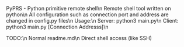 PyPRS - Python primitive remote shell\n
Remote shell tool written on python\n
All configuration such as connection port and address are changed in config.py files\n
Usage:\n
Server: python3 main.py\n
Client: python3 main.py [Connection Addresss]\n

TODO:\n
Normal readme.md\n
Direct shell access (like SSH)
